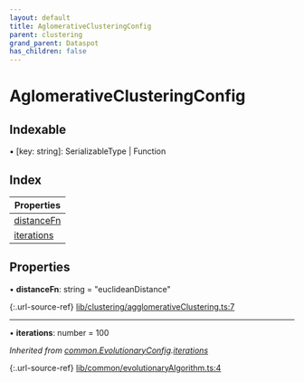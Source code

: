 ```yaml
---
layout: default
title: AglomerativeClusteringConfig
parent: clustering
grand_parent: Dataspot
has_children: false
---
```


# AglomerativeClusteringConfig

## Indexable

▪ [key: string]: SerializableType \| Function

## Index

| Properties |
|-----------|
| [distanceFn](#distancefn) |
| [iterations](#iterations) |

## Properties

•  **distanceFn**: string = "euclideanDistance"

{:.url-source-ref}
[lib/clustering/agglomerativeClustering.ts:7](https://github.com/ascentcore/dataspot/blob/74b97e8/lib/clustering/agglomerativeClustering.ts#L7)

___

•  **iterations**: number = 100

*Inherited from [common.EvolutionaryConfig](../common_evolutionaryconfig).[iterations](../common_evolutionaryconfig#iterations)*

{:.url-source-ref}
[lib/common/evolutionaryAlgorithm.ts:4](https://github.com/ascentcore/dataspot/blob/74b97e8/lib/common/evolutionaryAlgorithm.ts#L4)

